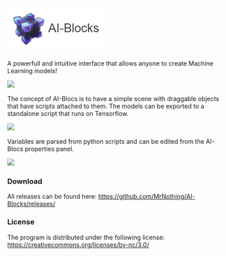 # ![AI-Blocks](logo.png)
A powerfull and intuitive interface that allows anyone to create Machine Learning models!

<img src="https://raw.githubusercontent.com/MrNothing/AI-Blocks/master/sc1.png" width="500">

The concept of AI-Blocs is to have a simple scene with draggable objects that have scripts attached to them. The models can be exported to a standalone script that runs on Tensorflow. 

<img src="https://raw.githubusercontent.com/MrNothing/AI-Blocks/master/sc2.png" width="500">

Variables are parsed from python scripts and can be edited from the AI-Blocs properties panel.

<img src="https://raw.githubusercontent.com/MrNothing/AI-Blocks/master/sc3.png" width="500">

### Download

All releases can be found here: https://github.com/MrNothing/AI-Blocks/releases/

### License

The program is distributed under the following license: https://creativecommons.org/licenses/by-nc/3.0/
